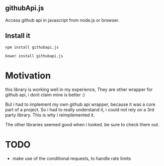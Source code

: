 githubApi.js
------------

Access github api in javascript from node.js or browser.


## Install it

```
npm install githubapi.js
```

```
bower install githubapi.js
```

# Motivation
this library is working well in my experience,
They are other wrapper for github api, i dont claim mine is better :)

But i had to implement my own github api wrapper, because it was a core
part of a project. So i had to really understand it, i could not rely
on a 3rd party library. This is why i reimplemented it.

The other libraries seemed good when i looked. be sure to check them out.

# TODO
* make use of the conditional requests, to handle rate limits
